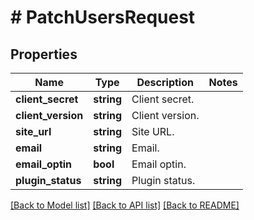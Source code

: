 # # PatchUsersRequest

## Properties

Name | Type | Description | Notes
------------ | ------------- | ------------- | -------------
**client_secret** | **string** | Client secret. |
**client_version** | **string** | Client version. |
**site_url** | **string** | Site URL. |
**email** | **string** | Email. |
**email_optin** | **bool** | Email optin. |
**plugin_status** | **string** | Plugin status. |

[[Back to Model list]](../../README.md#models) [[Back to API list]](../../README.md#endpoints) [[Back to README]](../../README.md)
